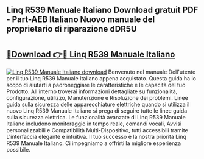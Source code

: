 ## Linq R539 Manuale Italiano Download gratuit PDF - Part-AEB Italiano Nuovo manuale del proprietario di riparazione dDR5U

# <h2><a href="http://df9gy1r.blite.top/?on=Linq+R539+Manuale+Italiano">🔗Download 👉🔴 Linq R539 Manuale Italiano</a></h2>

[![Linq R539 Manuale Italiano download](https://i.imgur.com/lujVjoI.png)](http://df9gy1r.blite.top/?on=Linq+R539+Manuale+Italiano)
Benvenuto nel manuale Dell'utente per il tuo Linq R539 Manuale Italiano appena acquistato. Questa guida ha lo scopo di aiutarti a padroneggiare le caratteristiche e le capacità del tuo Prodotto. All'interno troverai informazioni dettagliate su funzionalità, configurazione, utilizzo, Manutenzione e Risoluzione dei problemi. Linee guida sulla sicurezza delle apparecchiature elettriche quando si utilizza il nuovo Linq R539 Manuale Italiano si prega di seguire tutte le linee guida sulla sicurezza elettrica. Le funzionalità avanzate di Linq R539 Manuale Italiano includono monitoraggio in tempo reale, comandi vocali, Avvisi personalizzabili e Compatibilità Multi-Dispositivo, tutti accessibili tramite L'interfaccia elegante e intuitiva. Il tuo successo è la nostra priorità Linq R539 Manuale Italiano. Ci impegniamo a offrirti la migliore esperienza possibile.
